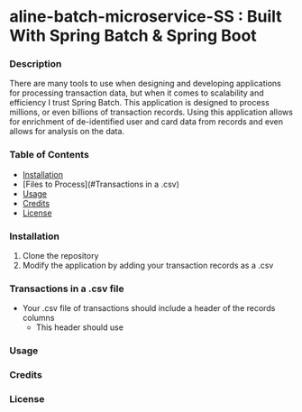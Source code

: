 # aline-batch-microservice-SS : Built With Spring Batch & Spring Boot

### Description
There are many tools to use when designing and developing applications for processing transaction data, but when it comes to scalability and efficiency I trust Spring Batch. This application is designed to process millions, or even billions of transaction records. Using this application allows for enrichment of de-identified user and card data from records and even allows for analysis on the data. 

### Table of Contents
* [Installation](#installation)
* [Files to Process](#Transactions in a .csv)
* [Usage](#Usage)
* [Credits](#credits)
* [License](#license)

### Installation
1. Clone the repository
2. Modify the application by adding your transaction records as a .csv

### Transactions in a .csv file
* Your .csv file of transactions should include a header of the records columns
  * This header should use 

### Usage

### Credits

### License
